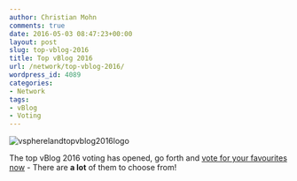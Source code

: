```yaml
---
author: Christian Mohn
comments: true
date: 2016-05-03 08:47:23+00:00
layout: post
slug: top-vblog-2016
title: Top vBlog 2016
url: /network/top-vblog-2016/
wordpress_id: 4089
categories:
- Network
tags:
- vBlog
- Voting
---
```


![vspherelandtopvblog2016logo](/img/vspherelandtopvblog2016logo-300x150.jpg)

The top vBlog 2016 voting has opened, go forth and [vote for your favourites now](http://sgiz.mobi/s3/TopvBlog2016) - There are **a lot** of them to choose from!
<!--more-->
